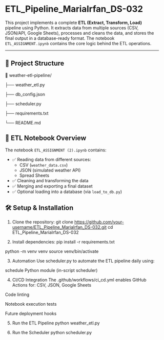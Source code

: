 # ETL_Pipeline_MariaIrfan_DS-032

This project implements a complete **ETL (Extract, Transform, Load)** pipeline using Python. It extracts data from multiple sources (CSV, JSON/API, Google Sheets), processes and cleans the data, and stores the final output in a database-ready format. The notebook `ETL_ASSIGNMENT.ipynb` contains the core logic behind the ETL operations.

---

## 📁 Project Structure

📁 weather-etl-pipeline/

├── weather_etl.py      

├── db_config.json         


├──  scheduler.py          

├── requirements.txt       

└── README.md              


## 🚀 ETL Notebook Overview

The notebook `ETL_ASSIGNMENT (2).ipynb` contains:
- ✅ Reading data from different sources:
  - CSV (`weather_data.csv`)
  - JSON (simulated weather API)
  - Spread Sheets
- ✅ Cleaning and transforming the data
- ✅ Merging and exporting a final dataset
- ✅ Optional loading into a database (via `load_to_db.py`)


## 🛠️ Setup & Installation

1. Clone the repository:
git clone https://github.com/your-username/ETL_Pipeline_MariaIrfan_DS-032.git
cd ETL_Pipeline_MariaIrfan_DS-032

2. Install dependencies:
pip install -r requirements.txt

python -m venv venv
source venv/bin/activate

3. Automation
Use scheduler.py to automate the ETL pipeline daily using:

schedule Python module (in-script scheduler)


4. CI/CD Integration
The .github/workflows/ci_cd.yml enables GitHub Actions for:
CSV, JSON, Google Sheets

Code linting

Notebook execution tests

Future deployment hooks

5. Run the ETL Pipeline
python weather_etl.py

6. Run the Scheduler
python scheduler.py


